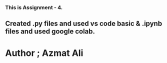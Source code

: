 ### This is Assignment - 4.
## Created .py files and used vs code basic & .ipynb files and used google colab.
# Author ; Azmat Ali
